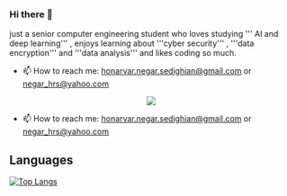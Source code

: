 ### Hi there 👋
just a senior computer engineering student who loves studying ''' AI and deep learning''' , enjoys learning about '''cyber security''' , '''data encryption''' and '''data analysis''' and likes coding so much.
- 📫 How to reach me: honarvar.negar.sedighian@gmail.com or negar_hrs@yahoo.com
<p align="center">
  <a href="https://skillicons.dev">
    <img src="https://skillicons.dev/icons?i=androidstudio,c,cpp,flutter,git,idea,java,matlab,py"/>
  </a>
</p>

- 📫 How to reach me: honarvar.negar.sedighian@gmail.com or negar_hrs@yahoo.com
  
## Languages
[![Top Langs](https://github-readme-stats.vercel.app/api/top-langs/?username=negarhonarvar&hide_progress=true&theme=highcontrast)](https://github.com/negarhonarvar?tab=repositories)
                      
<!--
**negarhonarvar/negarhonarvar** is a ✨ _special_ ✨ repository because its `README.md` (this file) appears on your GitHub profile.

Here are some ideas to get you started:

- 🔭 I’m currently working on ...
- 🌱 I’m currently learning ...
- 👯 I’m looking to collaborate on ...
- 🤔 I’m looking for help with ...
- 💬 Ask me about ...
- 📫 How to reach me: ...
- 😄 Pronouns: ...
- ⚡ Fun fact: ...
-->
